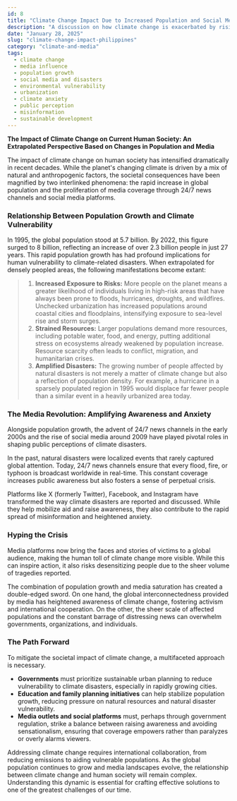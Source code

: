 ```yaml
---
id: 8
title: "Climate Change Impact Due to Increased Population and Social Media"
description: "A discussion on how climate change is exacerbated by rising population numbers and the influence of social media in shaping public perception."
date: "January 28, 2025"
slug: "climate-change-impact-philippines"
category: "climate-and-media"
tags:
  - climate change
  - media influence
  - population growth
  - social media and disasters
  - environmental vulnerability
  - urbanization
  - climate anxiety
  - public perception
  - misinformation
  - sustainable development
---
```


**The Impact of Climate Change on Current Human Society: An Extrapolated Perspective Based on Changes in Population and Media**

The impact of climate change on human society has intensified dramatically in recent decades. While the planet's changing climate is driven by a mix of natural and anthropogenic factors, the societal consequences have been magnified by two interlinked phenomena: the rapid increase in global population and the proliferation of media coverage through 24/7 news channels and social media platforms.

### Relationship Between Population Growth and Climate Vulnerability

In 1995, the global population stood at 5.7 billion. By 2022, this figure surged to 8 billion, reflecting an increase of over 2.3 billion people in just 27 years. This rapid population growth has had profound implications for human vulnerability to climate-related disasters. When extrapolated for densely peopled areas, the following manifestations become extant:

> 1. **Increased Exposure to Risks:** More people on the planet means a greater likelihood of individuals living in high-risk areas that have always been prone to floods, hurricanes, droughts, and wildfires. Unchecked urbanization has increased populations around coastal cities and floodplains, intensifying exposure to sea-level rise and storm surges.
> 2. **Strained Resources:** Larger populations demand more resources, including potable water, food, and energy, putting additional stress on ecosystems already weakened by population increase. Resource scarcity often leads to conflict, migration, and humanitarian crises.
> 3. **Amplified Disasters:** The growing number of people affected by natural disasters is not merely a matter of climate change but also a reflection of population density. For example, a hurricane in a sparsely populated region in 1995 would displace far fewer people than a similar event in a heavily urbanized area today.

### The Media Revolution: Amplifying Awareness and Anxiety

Alongside population growth, the advent of 24/7 news channels in the early 2000s and the rise of social media around 2009 have played pivotal roles in shaping public perceptions of climate disasters.

In the past, natural disasters were localized events that rarely captured global attention. Today, 24/7 news channels ensure that every flood, fire, or typhoon is broadcast worldwide in real-time. This constant coverage increases public awareness but also fosters a sense of perpetual crisis.

Platforms like X (formerly Twitter), Facebook, and Instagram have transformed the way climate disasters are reported and discussed. While they help mobilize aid and raise awareness, they also contribute to the rapid spread of misinformation and heightened anxiety.

### Hyping the Crisis

Media platforms now bring the faces and stories of victims to a global audience, making the human toll of climate change more visible. While this can inspire action, it also risks desensitizing people due to the sheer volume of tragedies reported.

The combination of population growth and media saturation has created a double-edged sword. On one hand, the global interconnectedness provided by media has heightened awareness of climate change, fostering activism and international cooperation. On the other, the sheer scale of affected populations and the constant barrage of distressing news can overwhelm governments, organizations, and individuals.

### The Path Forward

To mitigate the societal impact of climate change, a multifaceted approach is necessary.

- **Governments** must prioritize sustainable urban planning to reduce vulnerability to climate disasters, especially in rapidly growing cities.
- **Education and family planning initiatives** can help stabilize population growth, reducing pressure on natural resources and natural disaster vulnerability.
- **Media outlets and social platforms** must, perhaps through government regulation, strike a balance between raising awareness and avoiding sensationalism, ensuring that coverage empowers rather than paralyzes or overly alarms viewers.

Addressing climate change requires international collaboration, from reducing emissions to aiding vulnerable populations. As the global population continues to grow and media landscapes evolve, the relationship between climate change and human society will remain complex. Understanding this dynamic is essential for crafting effective solutions to one of the greatest challenges of our time.
